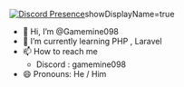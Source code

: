 
[![Discord Presence](https://lanyard.cnrad.dev/api/594483633662984192)](https://discord.com/users/594483633662984192)showDisplayName=true

- 👋 Hi, I’m @Gamemine098
- 🌱 I’m currently learning PHP , Laravel
- 📫 How to reach me
  - Discord : gamemine098
- 😄 Pronouns: He / Him
